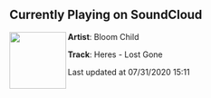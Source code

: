 ## Currently Playing on SoundCloud

[<img align="left" width="100" src="https://i1.sndcdn.com/artworks-UfZDDSiSBGvGpVlM-N4WkSg-t50x50.jpg">](https://soundcloud.com/bloomchild/heres-lost-gone)

**Artist**: Bloom Child 

**Track**: Heres - Lost Gone

Last updated at 07/31/2020 15:11
